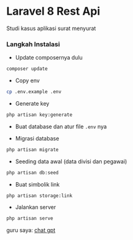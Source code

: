 # Laravel 8 Rest Api

Studi kasus aplikasi surat menyurat

### Langkah Instalasi

-   Update composernya dulu

```bash
composer update
```

-   Copy env

```bash
cp .env.example .env
```

-   Generate key

```bash
php artisan key:generate
```

-   Buat database dan atur file `.env` nya

-   Migrasi database

```bash
php artisan migrate
```

-   Seeding data awal (data divisi dan pegawai)

```bash
php artisan db:seed
```

-   Buat simbolik link

```bash
php artisan storage:link
```

-   Jalankan server

```bash
php artisan serve
```

guru saya: [chat gpt](https://chat.openai.com/c/aa5afd2b-c407-4277-b270-50563c332145)

